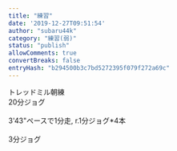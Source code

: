 ```yaml
---
title: "練習"
date: '2019-12-27T09:51:54'
author: "subaru44k"
category: "練習(弱)"
status: "publish"
allowComments: true
convertBreaks: false
entryHash: "b294500b3c7bd5272395f079f272a69c"
---
```

トレッドミル朝練<br>
20分ジョグ<br>
<br>
3'43"ペースで1分走, r.1分ジョグ*4本<br>
<br>
3分ジョグ

